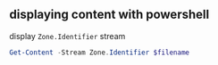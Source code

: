 ## displaying content with powershell
display `Zone.Identifier` stream
```powershell
Get-Content -Stream Zone.Identifier $filename
```

